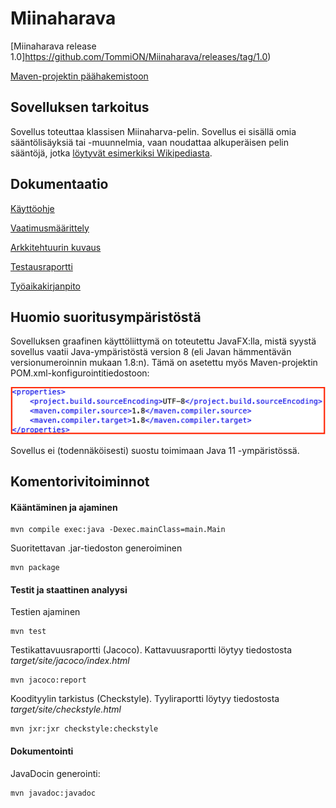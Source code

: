 # Miinaharava

[Miinaharava release 1.0]https://github.com/TommiON/Miinaharava/releases/tag/1.0)

[Maven-projektin päähakemistoon](https://github.com/TommiON/ot-harjoitustyo/tree/master/MineSweeper)

## Sovelluksen tarkoitus

Sovellus toteuttaa klassisen Miinaharva-pelin. Sovellus ei sisällä omia sääntölisäyksiä tai -muunnelmia, vaan noudattaa alkuperäisen pelin sääntöjä, jotka [löytyvät esimerkiksi Wikipediasta](https://fi.wikipedia.org/wiki/Miinaharava_(peli)).

## Dokumentaatio

[Käyttöohje](https://github.com/TommiON/ot-harjoitustyo/blob/master/dokumentointi/käyttöohje.md)

[Vaatimusmäärittely](https://github.com/TommiON/ot-harjoitustyo/blob/master/dokumentointi/vaatimusmäärittely.md)

[Arkkitehtuurin kuvaus](https://github.com/TommiON/ot-harjoitustyo/blob/master/dokumentointi/arkkitehtuuri.md)

[Testausraportti](https://github.com/TommiON/Miinaharava/blob/master/dokumentointi/testaus.md)

[Työaikakirjanpito](https://github.com/TommiON/ot-harjoitustyo/blob/master/dokumentointi/tyoaikakirjanpito.md)

## Huomio suoritusympäristöstä

Sovelluksen graafinen käyttöliittymä on toteutettu JavaFX:lla, mistä syystä sovellus vaatii Java-ympäristöstä version 8 (eli Javan hämmentävän versionumeroinnin mukaan 1.8:n). Tämä on asetettu myös Maven-projektin POM.xml-konfigurointitiedostoon:

![](MineSweeper/pom_java_version.png)

Sovellus ei (todennäköisesti) suostu toimimaan Java 11 -ympäristössä.

## Komentorivitoiminnot

#### Kääntäminen ja ajaminen

```shell
mvn compile exec:java -Dexec.mainClass=main.Main
```

Suoritettavan .jar-tiedoston generoiminen

```shell
mvn package
```

#### Testit ja staattinen analyysi

Testien ajaminen

```shell
mvn test
```

Testikattavuusraportti (Jacoco). Kattavuusraportti löytyy tiedostosta _target/site/jacoco/index.html_

```shell
mvn jacoco:report
```

Koodityylin tarkistus (Checkstyle). Tyyliraportti löytyy tiedostosta _target/site/checkstyle.html_

```shell
mvn jxr:jxr checkstyle:checkstyle
```

#### Dokumentointi

JavaDocin generointi:

```shell
mvn javadoc:javadoc
```
